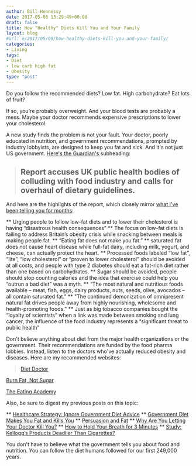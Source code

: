 ```yaml
---
author: Bill Hennessy
date: 2017-05-08 13:29:49+00:00
draft: false
title: How "Healthy" Diets Kill You and Your Family
layout: blog
#url: e/2017/05/08/how-healthy-diets-kill-you-and-your-family/
categories:
- Living
tags:
- Diet
- low carb high fat
- Obesity
type: "post"
---
```


Do you follow the recommended diets? Low fat. High carbohydrate? Eat lots of fruit?

If so, you're probably overweight. And your blood tests are probably a mess. Maybe your doctor recommends expensive prescriptions to lower your cholesterol.

A new study finds the problem is not your fault. Your doctor, poorly educated in nutrition, and government recommendations, prompted by industry lobbyists, are designed to keep you fat and sick. And it's not just US government. [Here's the Guardian's ](https://www.theguardian.com/society/2016/may/22/official-advice-to-eat-low-fat-diet-is-wrong-says-health-charity)subheading:



> 

> 
> ## Report accuses UK public health bodies of colluding with food industry and calls for overhaul of dietary guidelines.
> 
> 




And here are the highlights of the report, which closely mirror [what I've been telling you for months](https://hennessysview.com/2017/05/07/persuasion-and-fat/):




** Urging people to follow low-fat diets and to lower their cholesterol is having “disastrous health consequences”
** The focus on low-fat diets is failing to address Britain’s obesity crisis while snacking between meals is making people fat.
** “Eating fat does not make you fat.”
** saturated fat does not cause heart disease while full-fat dairy, including milk, yogurt, and cheese, can actually protect the heart.
** Processed foods labeled “low fat”, “lite”, “low cholesterol” or “proven to lower cholesterol” should be avoided at all costs, and people with type 2 diabetes should eat a fat-rich diet rather than one based on carbohydrates.
** Sugar should be avoided, people should stop counting calories and the idea that exercise could help you “outrun a bad diet” was a myth.
** “The most natural and nutritious foods available – meat, fish, eggs, dairy products, nuts, seeds, olive, avocados – all contain saturated fat."
** "The continued demonization of omnipresent natural fat drives people away from highly nourishing, wholesome and health-promoting foods.”
** Just as big tobacco companies bought the “loyalty of scientists” when a link was made between smoking and lung cancer, the influence of the food industry represents a “significant threat to public health”


Don't believe anything about diet from the major health organizations or the government. Their recommendations are funded by the food pharma lobbies. Instead, listen to the doctors who've actually reduced obesity and diseases. Here are my recommended websites:



> [Diet Doctor](https://www.burnfatnotsugar.com)

[Burn Fat, Not Sugar](https://www.burnfatnotsugar.com)

[The Eating Academy](https://eatingacademy.com)



Also, be sure to digest my previous posts on this topic:




** [Healthcare Strategy: Ignore Government Diet Advice](https://hennessysview.com/2017/03/22/healthcare-strategy-ignore-government-diet-advice/)
** [Government Diet Makes You Fat and Kills You](https://hennessysview.com/2017/02/08/government-diet-makes-you-fat-and-kills-you/)
** [Persuasion and Fat](https://hennessysview.com/2017/05/07/persuasion-and-fat/)
** [Why Are You Letting Your Doctor Kill You?](https://hennessysview.com/2017/02/05/why-are-you-letting-your-doctor-kill-you/)
** [How to Hold Your Breath for 3 Minutes](https://hennessysview.com/2017/01/29/how-to-hold-your-breath-for-3-minutes/)
** [Study: Kellogg’s Products Deadlier Than Cigarettes?](https://hennessysview.com/2016/12/02/study-kelloggs-products-deadlier-than-cigarettes/)




You don't have to believe what the government tells you about food and nutrition. You can follow the diet humans followed for our first 249,000 years.
